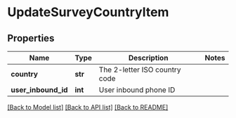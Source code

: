 # UpdateSurveyCountryItem

## Properties
Name | Type | Description | Notes
------------ | ------------- | ------------- | -------------
**country** | **str** | The 2-letter ISO country code | 
**user_inbound_id** | **int** | User inbound phone ID | 

[[Back to Model list]](../README.md#documentation-for-models) [[Back to API list]](../README.md#documentation-for-api-endpoints) [[Back to README]](../README.md)


